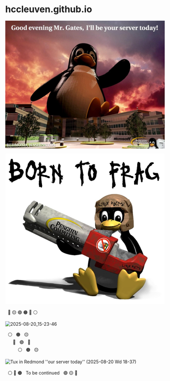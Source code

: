 # hccleuven.github.io

![Good evening Mr. Gates, I'll be your servert today!](Tux1.jpg)

![Tux; Born to Frag](Tux2.jpg)

 &nbsp; 🔴 🟡 🟣 🟠 🔵 ⚪

<img width="1288" height="943" alt="2025-08-20_15-23-46" src="https://github.com/user-attachments/assets/10a2514c-7b5a-43f0-ab2c-6ceeb4954cf3" />
<div style="height: 15px;"><br/></div> 
 &nbsp; ⚪ &nbsp; 🟠 &nbsp; 🟡 <br/>
 &nbsp; &nbsp; &nbsp; 🔵 &nbsp; 🟣 &nbsp; 🔴 
<br/> &nbsp; &nbsp; &nbsp; &nbsp; &nbsp; ⚪ &nbsp; 🟠 &nbsp; 🟡 <br/>
<div style="height: 15px;"><br/></div> 

<img width="1288" height="1032" alt="Tux in Redmond ''our server today'' (2025-08-20 Wd 18-37)" src="https://github.com/user-attachments/assets/8cb4af65-e66f-406b-b3e5-9110dfa49402" />
<br/><br/>
 &nbsp; ⚪ 🔵 🟠 &nbsp; To be continued &nbsp; 🟣 🟡 🔴 
